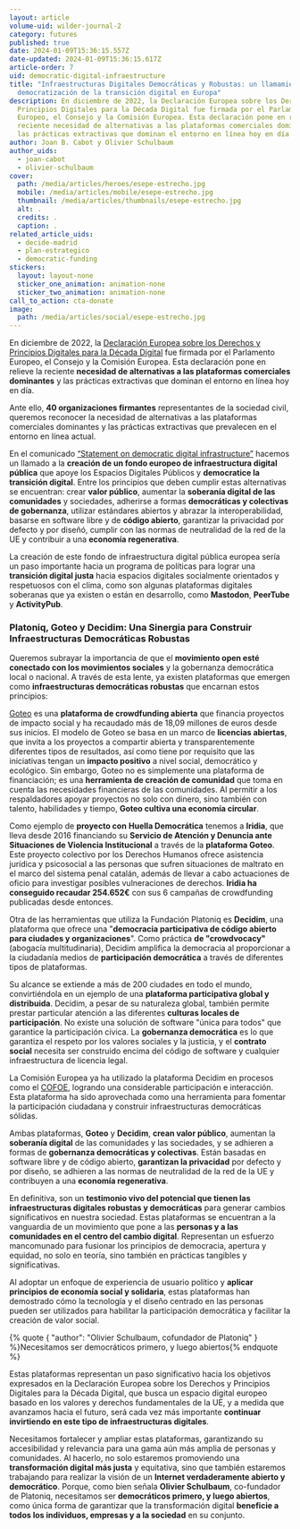 ```yaml
---
layout: article
volume-uid: wilder-journal-2
category: futures
published: true
date: 2024-01-09T15:36:15.557Z
date-updated: 2024-01-09T15:36:15.617Z
article-order: 7
uid: democratic-digital-infraestructure
title: "Infraestructuras Digitales Democráticas y Robustas: un llamamiento a la
  democratización de la transición digital en Europa"
description: En diciembre de 2022, la Declaración Europea sobre los Derechos y
  Principios Digitales para la Década Digital fue firmada por el Parlamento
  Europeo, el Consejo y la Comisión Europea. Esta declaración pone en relieve la
  reciente necesidad de alternativas a las plataformas comerciales dominantes y
  las prácticas extractivas que dominan el entorno en línea hoy en día.
author: Joan B. Cabot y Olivier Schulbaum
author_uids:
  - joan-cabot
  - olivier-schulbaum
cover:
  path: /media/articles/heroes/esepe-estrecho.jpg
  mobile: /media/articles/mobile/esepe-estrecho.jpg
  thumbnail: /media/articles/thumbnails/esepe-estrecho.jpg
  alt: .
  credits: .
  caption: .
related_article_uids:
  - decide-madrid
  - plan-estrategico
  - democratic-funding
stickers:
  layout: layout-none
  sticker_one_animation: animation-none
  sticker_two_animation: animation-none
call_to_action: cta-donate
image:
  path: /media/articles/social/esepe-estrecho.jpg
---
```

En diciembre de 2022, la [Declaración Europea sobre los Derechos y Principios Digitales para la Década Digital](https://digital-strategy.ec.europa.eu/en/library/european-declaration-digital-rights-and-principles) fue firmada por el Parlamento Europeo, el Consejo y la Comisión Europea. Esta declaración pone en relieve la reciente **necesidad de alternativas a las plataformas comerciales dominantes** y las prácticas extractivas que dominan el entorno en línea hoy en día. 

Ante ello, **40 organizaciones firmantes** representantes de la sociedad civil, queremos reconocer la necesidad de alternativas a las plataformas comerciales dominantes y las prácticas extractivas que prevalecen en el entorno en línea actual. 

En el comunicado [“Statement on democratic digital infrastructure”](https://shared-digital.eu/statement/) hacemos un llamado a la **creación de un fondo europeo de infraestructura digital pública** que apoye los Espacios Digitales Públicos y **democratice la transición digital**. Entre los principios que deben cumplir estas alternativas se encuentran: crear **valor público**, aumentar la **soberanía digital de las comunidades** y sociedades, adherirse a formas **democráticas y colectivas de gobernanza**, utilizar estándares abiertos y abrazar la interoperabilidad, basarse en software libre y de **código abierto**, garantizar la privacidad por defecto y por diseñó, cumplir con las normas de neutralidad de la red de la UE y contribuir a una **economía regenerativa**.

La creación de este fondo de infraestructura digital pública europea sería un paso importante hacia un programa de políticas para lograr una **transición digital justa** hacia espacios digitales socialmente orientados y respetuosos con el clima, como son algunas plataformas digitales soberanas que ya existen o están en desarrollo, como **Mastodon**, **PeerTube** y **ActivityPub**.

### **Platoniq, Goteo y Decidim: Una Sinergia para Construir Infraestructuras Democráticas Robustas**

Queremos subrayar la importancia de que el **movimiento open esté conectado con los movimientos sociales** y la gobernanza democrática local o nacional. A través de esta lente, ya existen plataformas que emergen como **infraestructuras democráticas robustas** que encarnan estos principios:

[Goteo](https://www.goteo.org/) es una **plataforma de crowdfunding abierta** que financia proyectos de impacto social y ha recaudado más de 18,09 millones de euros desde sus inicios. El modelo de Goteo se basa en un marco de **licencias abiertas**, que invita a los proyectos a compartir abierta y transparentemente diferentes tipos de resultados, así como tiene por requisito que las iniciativas tengan un **impacto positivo** a nivel social, democrático y ecológico. Sin embargo, Goteo no es simplemente una plataforma de financiación; es una **herramienta de creación de comunidad** que toma en cuenta las necesidades financieras de las comunidades. Al permitir a los respaldadores apoyar proyectos no solo con dinero, sino también con talento, habilidades y tiempo, **Goteo cultiva una economía circular**. 

Como ejemplo de **proyecto con** **Huella Democrática** tenemos a **Iridia**, que lleva desde 2016 financiando su **Servicio de Atención y Denuncia ante Situaciones de Violencia Institucional** a través de la **plataforma Goteo**. Este proyecto colectivo por los Derechos Humanos ofrece asistencia jurídica y psicosocial a las personas que sufren situaciones de maltrato en el marco del sistema penal catalán, además de llevar a cabo actuaciones de oficio para investigar posibles vulneraciones de derechos. **Iridia ha conseguido recaudar 254.652€** con sus 6 campañas de crowdfunding publicadas desde entonces.

Otra de las herramientas que utiliza la Fundación Platoniq es **Decidim**, una plataforma que ofrece una "**democracia participativa de código abierto para ciudades y organizaciones**". Como práctica **de "crowdvocacy"** (abogacía multitudinaria), Decidim amplifica la democracia al proporcionar a la ciudadanía medios de **participación democrática** a través de diferentes tipos de plataformas. 

Su alcance se extiende a más de 200 ciudades en todo el mundo, convirtiéndola en un ejemplo de una **plataforma participativa global y distribuida**. Decidim, a pesar de su naturaleza global, también permite prestar particular atención a las diferentes **culturas locales de participación**. No existe una solución de software "única para todos" que garantice la participación cívica. La **gobernanza democrática** es lo que garantiza el respeto por los valores sociales y la justicia, y el **contrato social** necesita ser construido encima del código de software y cualquier infraestructura de licencia legal. 

La Comisión Europea ya ha utilizado la plataforma Decidim en procesos como el [COFOE](https://futureu.europa.eu/en/.), logrando una considerable participación e interacción. Esta plataforma ha sido aprovechada como una herramienta para fomentar la participación ciudadana y construir infraestructuras democráticas sólidas. 

Ambas plataformas, **Goteo** y **Decidim**, **crean valor público**, aumentan la **soberanía digital** de las comunidades y las sociedades, y se adhieren a formas de **gobernanza democráticas y colectivas**. Están basadas en software libre y de código abierto, **garantizan la privacidad** por defecto y por diseño, se adhieren a las normas de neutralidad de la red de la UE y contribuyen a una **economía regenerativa**.

En definitiva, son un **testimonio vivo del potencial que tienen las infraestructuras digitales robustas y democráticas** para generar cambios significativos en nuestra sociedad. Estas plataformas se encuentran a la vanguardia de un movimiento que pone a las **personas y a las comunidades en el centro del cambio digital**. Representan un esfuerzo mancomunado para fusionar los principios de democracia, apertura y equidad, no solo en teoría, sino también en prácticas tangibles y significativas.

Al adoptar un enfoque de experiencia de usuario político y **aplicar principios de economía social y solidaria**, estas plataformas han demostrado cómo la tecnología y el diseño centrado en las personas pueden ser utilizados para habilitar la participación democrática y facilitar la creación de valor social. 

{% quote { "author": "Olivier Schulbaum, cofundador de Platoniq" } %}Necesitamos ser democráticos primero, y luego abiertos{% endquote %}

Estas plataformas representan un paso significativo hacia los objetivos expresados en la Declaración Europea sobre los Derechos y Principios Digitales para la Década Digital, que busca un espacio digital europeo basado en los valores y derechos fundamentales de la UE, y a medida que avanzamos hacia el futuro, será cada vez más importante **continuar invirtiendo en este tipo de infraestructuras digitales**. 

Necesitamos fortalecer y ampliar estas plataformas, garantizando su accesibilidad y relevancia para una gama aún más amplia de personas y comunidades. Al hacerlo, no solo estaremos promoviendo una **transformación digital más justa** y equitativa, sino que también estaremos trabajando para realizar la visión de un **Internet verdaderamente abierto y democrático**. Porque, como bien señala **Olivier Schulbaum**, co-fundador de Platoniq, necesitamos ser **democráticos primero, y luego abiertos**, como única forma de garantizar que la transformación digital **beneficie a todos los individuos, empresas y a la sociedad** en su conjunto.
